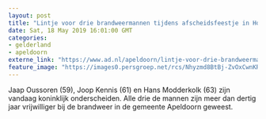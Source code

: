 ```yaml
---
layout: post
title: "Lintje voor drie brandweermannen tijdens afscheidsfeestje in Hoenderloo"
date: Sat, 18 May 2019 16:01:00 GMT
categories: 
- gelderland 
- apeldoorn 
externe_link: "https://www.ad.nl/apeldoorn/lintje-voor-drie-brandweermannen-tijdens-afscheidsfeestje-in-hoenderloo~a8f035f3/"
feature_image: "https://images0.persgroep.net/rcs/Nhyzmd8BtBj-ZvOxCwnKRVqL_DI/diocontent/102124713/_fitwidth/400/?appId=21791a8992982cd8da851550a453bd7f&quality=0.7"
---
```


Jaap Oussoren (59), Joop Kennis (61) en Hans Modderkolk (63) zijn vandaag koninklijk onderscheiden. Alle drie de mannen zijn meer dan dertig jaar vrijwilliger bij de brandweer in de gemeente Apeldoorn geweest.
